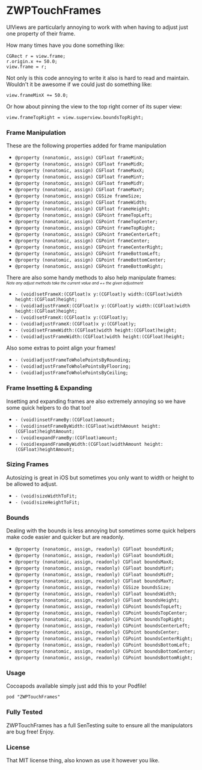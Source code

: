 # ZWPTouchFrames

UIViews are particularly annoying to work with when having to adjust just one property of their frame.

How many times have you done something like:

```
CGRect r = view.frame;
r.origin.x += 50.0;
view.frame = r;
```

Not only is this code annoying to write it also is hard to read and maintain. Wouldn't it be awesome if we could just do something like:

```
view.frameMinX += 50.0;
```

Or how about pinning the view to the top right corner of its super view:

```
view.frameTopRight = view.superview.boundsTopRight;
```

### Frame Manipulation

These are the following properties added for frame manipulation

* `@property (nonatomic, assign) CGFloat frameMinX;`
* `@property (nonatomic, assign) CGFloat frameMidX;`
* `@property (nonatomic, assign) CGFloat frameMaxX;`
* `@property (nonatomic, assign) CGFloat frameMinY;`
* `@property (nonatomic, assign) CGFloat frameMidY;`
* `@property (nonatomic, assign) CGFloat frameMaxY;`
* `@property (nonatomic, assign) CGSize frameSize;`
* `@property (nonatomic, assign) CGFloat frameWidth;`
* `@property (nonatomic, assign) CGFloat frameHeight;`
* `@property (nonatomic, assign) CGPoint frameTopLeft;`
* `@property (nonatomic, assign) CGPoint frameTopCenter;`
* `@property (nonatomic, assign) CGPoint frameTopRight;`
* `@property (nonatomic, assign) CGPoint frameCenterLeft;`
* `@property (nonatomic, assign) CGPoint frameCenter;`
* `@property (nonatomic, assign) CGPoint frameCenterRight;`
* `@property (nonatomic, assign) CGPoint frameBottomLeft;`
* `@property (nonatomic, assign) CGPoint frameBottomCenter;`
* `@property (nonatomic, assign) CGPoint frameBottomRight;`

There are also some handy methods to also help manipulate frames:<br/><span style="font-size: 10px;">_Note any adjust methods take the current value and += the given adjustment_</span>

* `- (void)setFrameX:(CGFloat)x y:(CGFloat)y width:(CGFloat)width height:(CGFloat)height;`
* `- (void)adjustFrameX:(CGFloat)x y:(CGFloat)y width:(CGFloat)width height:(CGFloat)height;`
* `- (void)setFrameX:(CGFloat)x y:(CGFloat)y;`
* `- (void)adjustFrameX:(CGFloat)x y:(CGFloat)y;`
* `- (void)setFrameWidth:(CGFloat)width height:(CGFloat)height;`
* `- (void)adjustFrameWidth:(CGFloat)width height:(CGFloat)height;`

Also some extras to point align your frames!

* `- (void)adjustFrameToWholePointsByRounding;`
* `- (void)adjustFrameToWholePointsByFlooring;`
* `- (void)adjustFrameToWholePointsByCeiling;`


### Frame Insetting & Expanding

Insetting and expanding frames are also extremely annoying so we have some quick helpers to do that too!

* `- (void)insetFrameBy:(CGFloat)amount;`
* `- (void)insetFrameByWidth:(CGFloat)widthAmount height:(CGFloat)heightAmount;`
* `- (void)expandFrameBy:(CGFloat)amount;`
* `- (void)expandFrameByWidth:(CGFloat)widthAmount height:(CGFloat)heightAmount;`

### Sizing Frames

Autosizing is great in iOS but sometimes you only want to width or height to be allowed to adjust.

* `- (void)sizeWidthToFit;`
* `- (void)sizeHeightToFit;`

### Bounds

Dealing with the bounds is less annoying but sometimes some quick helpers make code easier and quicker but are readonly.

* `@property (nonatomic, assign, readonly) CGFloat boundsMinX;`
* `@property (nonatomic, assign, readonly) CGFloat boundsMidX;`
* `@property (nonatomic, assign, readonly) CGFloat boundsMaxX;`
* `@property (nonatomic, assign, readonly) CGFloat boundsMinY;`
* `@property (nonatomic, assign, readonly) CGFloat boundsMidY;`
* `@property (nonatomic, assign, readonly) CGFloat boundsMaxY;`
* `@property (nonatomic, assign, readonly) CGSize boundsSize;`
* `@property (nonatomic, assign, readonly) CGFloat boundsWidth;`
* `@property (nonatomic, assign, readonly) CGFloat boundsHeight;`
* `@property (nonatomic, assign, readonly) CGPoint boundsTopLeft;`
* `@property (nonatomic, assign, readonly) CGPoint boundsTopCenter;`
* `@property (nonatomic, assign, readonly) CGPoint boundsTopRight;`
* `@property (nonatomic, assign, readonly) CGPoint boundsCenterLeft;`
* `@property (nonatomic, assign, readonly) CGPoint boundsCenter;`
* `@property (nonatomic, assign, readonly) CGPoint boundsCenterRight;`
* `@property (nonatomic, assign, readonly) CGPoint boundsBottomLeft;`
* `@property (nonatomic, assign, readonly) CGPoint boundsBottomCenter;`
* `@property (nonatomic, assign, readonly) CGPoint boundsBottomRight;`

### Usage

Cocoapods available simply just add this to your Podfile!

`pod "ZWPTouchFrames"`

### Fully Tested

ZWPTouchFrames has a full SenTesting suite to ensure all the manipulators are bug free! Enjoy.

### License

That MIT license thing, also known as use it however you like.